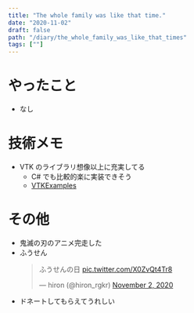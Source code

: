 ```yaml
---
title: "The whole family was like that time."
date: "2020-11-02"
draft: false
path: "/diary/the_whole_family_was_like_that_times"
tags: [""]
---
```


# やったこと

- なし

# 技術メモ

- VTK のライブラリ想像以上に充実してる
  - C# でも比較的楽に実装できそう
  - [VTKExamples](https://lorensen.github.io/VTKExamples/site/)

# その他

- 鬼滅の刃のアニメ完走した
- ふうせん
  <blockquote class="twitter-tweet"><p lang="ja" dir="ltr">ふうせんの日 <a href="https://t.co/X0ZvQt4Tr8">pic.twitter.com/X0ZvQt4Tr8</a></p>&mdash; hiron (@hiron_rgkr) <a href="https://twitter.com/hiron_rgkr/status/1323065889684533248?ref_src=twsrc%5Etfw">November 2, 2020</a></blockquote> <script async src="https://platform.twitter.com/widgets.js" charset="utf-8"></script>
- ドネートしてもらえてうれしい
